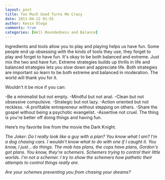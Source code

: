 ```yaml
---
layout: post
title: Too Much Good Turns Me Crazy
date: 2011-04-12 01:55
author: Kevin Olega
comments: true
categories: [Well Roundedness and Balance]
---
```

Ingredients and tools allow you to play and playing helps us have fun. Some people end up obsessing with the kinds of tools they use, they forget to play and forget to have fun. It's okay to be both balanced and extreme. Just mix the two and have fun. Extreme strategies builds up thrills in life and balanced strategies lets you slow down and appreciate life. Both strategies are important so learn to be both extreme and balanced in moderation. The world will thank you for it.

Wouldn't it be nice if you can:

-Be a minimalist but not empty.
-Mindful but not anal.
-Clean but not obsessive compulsive.
-Strategic but not lazy.
-Action oriented but not reckless.
-A profitable entrepreneur without stepping on others.
-Share the gospel without being a psychotic evangelist.
-Assertive not cruel.
The thing is you're better off doing things and having fun.

Here’s my favorite line from the movie the Dark Knight.

<em>The Joker: Do I really look like a guy with a plan? You know what I am? I'm a dog chasing cars. I wouldn't know what to do with one if I caught it. You know, I just... do things. The mob has plans, the cops have plans, Gordon's got plans. You know, they're schemers. Schemers trying to control their little worlds. I'm not a schemer. I try to show the schemers how pathetic their attempts to control things really are.</em>

<em>Are your schemes preventing you from chasing your dreams?</em>

&nbsp;
